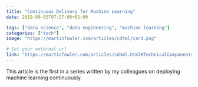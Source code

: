 ```yaml
---
title: "Continuous Delivery for Machine Learning"
date: 2019-09-05T07:57:00+02:00

tags: ["data science", "data engineering", "machine learning"]
categories: ["tech"]
image: "https://martinfowler.com/articles/cd4ml/card.png"

# Set your external url
link: "https://martinfowler.com/articles/cd4ml.html#TechnicalComponentsOfCd4ml"
---
```

This article is the first in a series written by my colleagues on deploying machine learning continuously.